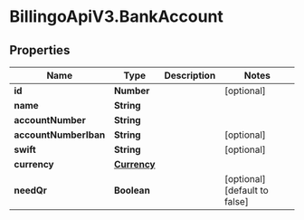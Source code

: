# BillingoApiV3.BankAccount

## Properties
Name | Type | Description | Notes
------------ | ------------- | ------------- | -------------
**id** | **Number** |  | [optional] 
**name** | **String** |  | 
**accountNumber** | **String** |  | 
**accountNumberIban** | **String** |  | [optional] 
**swift** | **String** |  | [optional] 
**currency** | [**Currency**](Currency.md) |  | 
**needQr** | **Boolean** |  | [optional] [default to false]
